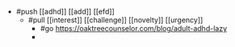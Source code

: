 - #push [[adhd]] [[add]] [[efd]]
	- #pull [[interest]] [[challenge]] [[novelty]] [[urgency]]
		- #go https://oaktreecounselor.com/blog/adult-adhd-lazy
		-